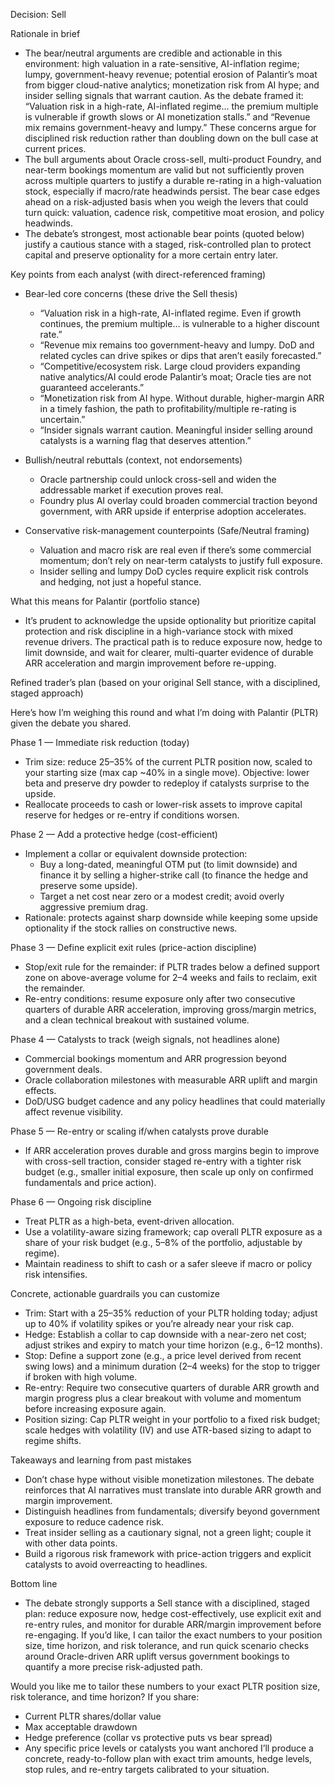 Decision: Sell

Rationale in brief
- The bear/neutral arguments are credible and actionable in this environment: high valuation in a rate-sensitive, AI-inflation regime; lumpy, government-heavy revenue; potential erosion of Palantir’s moat from bigger cloud-native analytics; monetization risk from AI hype; and insider selling signals that warrant caution. As the debate framed it: “Valuation risk in a high-rate, AI-inflated regime… the premium multiple is vulnerable if growth slows or AI monetization stalls.” and “Revenue mix remains government-heavy and lumpy.” These concerns argue for disciplined risk reduction rather than doubling down on the bull case at current prices.
- The bull arguments about Oracle cross-sell, multi-product Foundry, and near-term bookings momentum are valid but not sufficiently proven across multiple quarters to justify a durable re-rating in a high-valuation stock, especially if macro/rate headwinds persist. The bear case edges ahead on a risk-adjusted basis when you weigh the levers that could turn quick: valuation, cadence risk, competitive moat erosion, and policy headwinds.
- The debate’s strongest, most actionable bear points (quoted below) justify a cautious stance with a staged, risk-controlled plan to protect capital and preserve optionality for a more certain entry later.

Key points from each analyst (with direct-referenced framing)

- Bear-led core concerns (these drive the Sell thesis)
  - “Valuation risk in a high-rate, AI-inflated regime. Even if growth continues, the premium multiple… is vulnerable to a higher discount rate.” 
  - “Revenue mix remains too government-heavy and lumpy. DoD and related cycles can drive spikes or dips that aren’t easily forecasted.”
  - “Competitive/ecosystem risk. Large cloud providers expanding native analytics/AI could erode Palantir’s moat; Oracle ties are not guaranteed accelerants.”
  - “Monetization risk from AI hype. Without durable, higher-margin ARR in a timely fashion, the path to profitability/multiple re-rating is uncertain.”
  - “Insider signals warrant caution. Meaningful insider selling around catalysts is a warning flag that deserves attention.”

- Bullish/neutral rebuttals (context, not endorsements)
  - Oracle partnership could unlock cross-sell and widen the addressable market if execution proves real.
  - Foundry plus AI overlay could broaden commercial traction beyond government, with ARR upside if enterprise adoption accelerates.

- Conservative risk-management counterpoints (Safe/Neutral framing)
  - Valuation and macro risk are real even if there’s some commercial momentum; don’t rely on near-term catalysts to justify full exposure.
  - Insider selling and lumpy DoD cycles require explicit risk controls and hedging, not just a hopeful stance.

What this means for Palantir (portfolio stance)
- It’s prudent to acknowledge the upside optionality but prioritize capital protection and risk discipline in a high-variance stock with mixed revenue drivers. The practical path is to reduce exposure now, hedge to limit downside, and wait for clearer, multi-quarter evidence of durable ARR acceleration and margin improvement before re-upping.

Refined trader’s plan (based on your original Sell stance, with a disciplined, staged approach)

Here’s how I’m weighing this round and what I’m doing with Palantir (PLTR) given the debate you shared.

Phase 1 — Immediate risk reduction (today)
- Trim size: reduce 25–35% of the current PLTR position now, scaled to your starting size (max cap ~40% in a single move). Objective: lower beta and preserve dry powder to redeploy if catalysts surprise to the upside.
- Reallocate proceeds to cash or lower-risk assets to improve capital reserve for hedges or re-entry if conditions worsen.

Phase 2 — Add a protective hedge (cost-efficient)
- Implement a collar or equivalent downside protection:
  - Buy a long-dated, meaningful OTM put (to limit downside) and finance it by selling a higher-strike call (to finance the hedge and preserve some upside).
  - Target a net cost near zero or a modest credit; avoid overly aggressive premium drag.
- Rationale: protects against sharp downside while keeping some upside optionality if the stock rallies on constructive news.

Phase 3 — Define explicit exit rules (price-action discipline)
- Stop/exit rule for the remainder: if PLTR trades below a defined support zone on above-average volume for 2–4 weeks and fails to reclaim, exit the remainder.
- Re-entry conditions: resume exposure only after two consecutive quarters of durable ARR acceleration, improving gross/margin metrics, and a clean technical breakout with sustained volume.

Phase 4 — Catalysts to track (weigh signals, not headlines alone)
- Commercial bookings momentum and ARR progression beyond government deals.
- Oracle collaboration milestones with measurable ARR uplift and margin effects.
- DoD/USG budget cadence and any policy headlines that could materially affect revenue visibility.

Phase 5 — Re-entry or scaling if/when catalysts prove durable
- If ARR acceleration proves durable and gross margins begin to improve with cross-sell traction, consider staged re-entry with a tighter risk budget (e.g., smaller initial exposure, then scale up only on confirmed fundamentals and price action).

Phase 6 — Ongoing risk discipline
- Treat PLTR as a high-beta, event-driven allocation.
- Use a volatility-aware sizing framework; cap overall PLTR exposure as a share of your risk budget (e.g., 5–8% of the portfolio, adjustable by regime).
- Maintain readiness to shift to cash or a safer sleeve if macro or policy risk intensifies.

Concrete, actionable guardrails you can customize
- Trim: Start with a 25–35% reduction of your PLTR holding today; adjust up to 40% if volatility spikes or you’re already near your risk cap.
- Hedge: Establish a collar to cap downside with a near-zero net cost; adjust strikes and expiry to match your time horizon (e.g., 6–12 months).
- Stop: Define a support zone (e.g., a price level derived from recent swing lows) and a minimum duration (2–4 weeks) for the stop to trigger if broken with high volume.
- Re-entry: Require two consecutive quarters of durable ARR growth and margin progress plus a clear breakout with volume and momentum before increasing exposure again.
- Position sizing: Cap PLTR weight in your portfolio to a fixed risk budget; scale hedges with volatility (IV) and use ATR-based sizing to adapt to regime shifts.

Takeaways and learning from past mistakes
- Don’t chase hype without visible monetization milestones. The debate reinforces that AI narratives must translate into durable ARR growth and margin improvement.
- Distinguish headlines from fundamentals; diversify beyond government exposure to reduce cadence risk.
- Treat insider selling as a cautionary signal, not a green light; couple it with other data points.
- Build a rigorous risk framework with price-action triggers and explicit catalysts to avoid overreacting to headlines.

Bottom line
- The debate strongly supports a Sell stance with a disciplined, staged plan: reduce exposure now, hedge cost-effectively, use explicit exit and re-entry rules, and monitor for durable ARR/margin improvement before re-engaging. If you’d like, I can tailor the exact numbers to your position size, time horizon, and risk tolerance, and run quick scenario checks around Oracle-driven ARR uplift versus government bookings to quantify a more precise risk-adjusted path.

Would you like me to tailor these numbers to your exact PLTR position size, risk tolerance, and time horizon? If you share:
- Current PLTR shares/dollar value
- Max acceptable drawdown
- Hedge preference (collar vs protective puts vs bear spread)
- Any specific price levels or catalysts you want anchored
I’ll produce a concrete, ready-to-follow plan with exact trim amounts, hedge levels, stop rules, and re-entry targets calibrated to your situation.